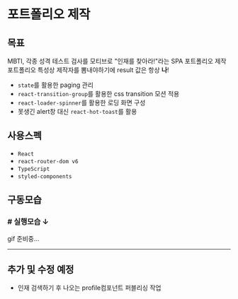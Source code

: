# 포트폴리오 제작

## 목표

MBTI, 각종 성격 테스트 검사를 모티브로 "인재를 찾아라!"라는 SPA 포트폴리오 제작
포트폴리오 특성상 제작자를 뽐내야하기에 result 값은 항상 **나**!

- <code>state</code>를 활용한 paging 관리
- <code>react-transition-group</code>를 활용한 css transition 모션 적용
- <code>react-loader-spinner</code>를 활용한 로딩 화면 구성
- 못생긴 alert창 대신 <code>react-hot-toast</code>를 활용

## 사용스펙

- <code>React</code>
- <code>react-router-dom v6</code>
- <code>TypeScript</code>
- <code>styled-components</code>

## 구동모습

### # 실행모습 ↓

gif 준비중...

---

## 추가 및 수정 예정
- 인재 검색하기 후 나오는 profile컴포넌트 퍼블리싱 작업
